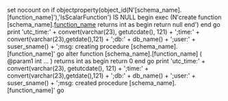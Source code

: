 set nocount on
if objectproperty(object_id(N'[schema_name].[function_name]'),'IsScalarFunction') IS NULL
begin
	exec (N'create function [schema_name].[function_name]() returns int as begin return null end')
end
go
print 'utc_time:' + convert(varchar(23), getutcdate(), 121) + ';time:' + convert(varchar(23),getdate(),121) + ';db:' + db_name() + ';user:' + suser_sname() + ';msg: creating procedure [schema_name].[function_name]'
go
alter function [schema_name].[function_name]
(
	@param1 int ...
)
returns int
as
begin
	return 0
end
go
print 'utc_time:' + convert(varchar(23), getutcdate(), 121) + ';time:' + convert(varchar(23),getdate(),121) + ';db:' + db_name() + ';user:' + suser_sname() + ';msg: created procedure [schema_name].[function_name]'
go